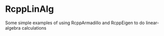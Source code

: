 RcppLinAlg
==========

Some simple examples of using RcppArmadillo and RcppEigen to do linear-algebra calculations
